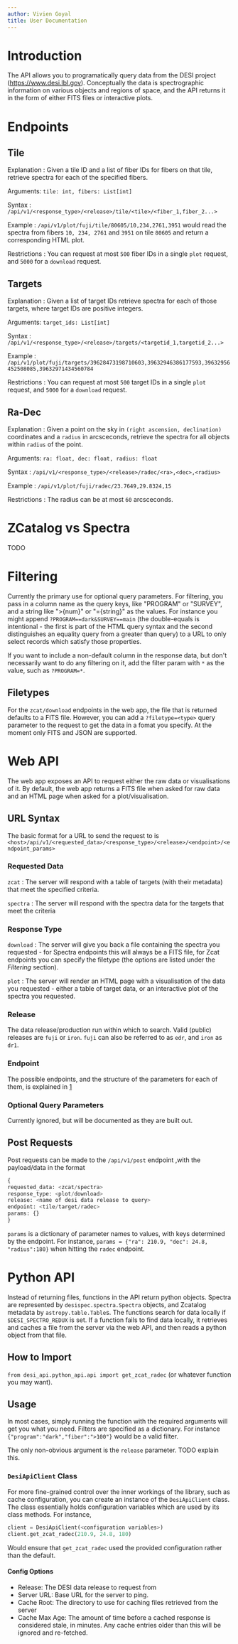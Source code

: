 ```yaml
---
author: Vivien Goyal
title: User Documentation
---
```


# Introduction

The API allows you to programatically query data from the DESI project (<https://www.desi.lbl.gov>). Conceptually the data is spectrographic information on various objects and regions of space, and the API returns it in the form of either FITS files or interactive plots.

# Endpoints

## Tile

Explanation
: Given a tile ID and a list of fiber IDs for fibers on that tile,
retrieve spectra for each of the specified fibers.

Arguments: `tile: int, fibers: List[int]`

Syntax
: `/api/v1/<response_type>/<release>/tile/<tile>/<fiber_1,fiber_2...>`

Example
: `/api/v1/plot/fuji/tile/80605/10,234,2761,3951` would
read the spectra from fibers `10, 234, 2761` and
`3951` on tile `80605` and return a
corresponding HTML plot.

Restrictions
: You can request at most `500` fiber IDs in a single
`plot` request, and `5000` for a
`download` request.

## Targets

Explanation
: Given a list of target IDs retrieve spectra for each of those
targets, where target IDs are positive integers.

Arguments: `target_ids: List[int] `

Syntax
: `/api/v1/<response_type>/<release>/targets/<targetid_1,targetid_2...>`

Example
: `/api/v1/plot/fuji/targets/39628473198710603,39632946386177593,39632956452508085,39632971434560784`

Restrictions
: You can request at most `500` target IDs in a single
`plot` request, and `5000` for a
`download` request.

## Ra-Dec

Explanation
: Given a point on the sky in `(right ascension, declination)` coordinates and a `radius` in arcsceconds, retrieve the spectra for all objects within `radius` of the point.

Arguments: `ra: float, dec: float, radius: float`

Syntax
: `/api/v1/<response_type>/<release>/radec/<ra>,<dec>,<radius>`

Example
: `/api/v1/plot/fuji/radec/23.7649,29.8324,15`

Restrictions
: The radius can be at most `60` arcsceconds.

# ZCatalog vs Spectra
TODO

# Filtering

Currently the primary use for optional query parameters. For filtering, you pass in a column name as the query keys, like "PROGRAM" or "SURVEY", and a string like ">{num}" or "={string}" as the values. For instance you might append `?PROGRAM==dark&SURVEY==main` (the double-equals is intentional - the first is part of the HTML query syntax and the second distinguishes an equality query from a greater than query) to a URL to only select records which satisfy those properties.

If you want to include a non-default column in the response data, but don't necessarily want to do any filtering on it, add the filter param with `*` as the value, such as `?PROGRAM=*`.

## Filetypes
For the `zcat/download` endpoints in the web app, the file that is returned defaults to a FITS file. However, you can add a `?filetype=<type>` query parameter to the request to get the data in a fomat you specify.
At the moment only FITS and JSON are supported.

# Web API
The web app exposes an API to request either the raw data or visualisations of it.
By default, the web app returns a FITS file when asked for raw data and an HTML page when asked for a plot/visualisation.

## URL Syntax

The basic format for a URL to send the request to is `<host>/api/v1/<requested_data>/<response_type>/<release>/<endpoint>/<endpoint_params>`

### Requested Data

`zcat`
: The server will respond with a table of targets (with their metadata) that meet the specified criteria.

`spectra`
: The server will respond with the spectra data for the targets that meet the criteria

### Response Type

`download`
: The server will give you back a file containing the spectra you requested - for Spectra endpoints this will always be a FITS file, for Zcat endpoints you can specify the filetype (the options are listed under the _Filtering_ section).

`plot`
: The server will render an HTML page with a visualisation of the data you requested - either a table of target data, or an interactive plot of the spectra you requested.

### Release

The data release/production run within which to search. Valid (public) releases are `fuji` or `iron`. `fuji` can also be referred to as `edr`, and `iron` as `dr1`.

### Endpoint

The possible endpoints, and the structure of the parameters for each of
them, is explained in [1](#*Endpoints)

### Optional Query Parameters

Currently ignored, but will be documented as they are built out.

## Post Requests
Post requests can be made to the `/api/v1/post` endpoint ,with the payload/data in the format
```python
{
requested_data: <zcat/spectra>
response_type: <plot/download>
release: <name of desi data release to query>
endpoint: <tile/target/radec>
params: {}
}
```
`params` is a dictionary of parameter names to values, with keys determined by the endpoint.
For instance, `params = {"ra": 210.9, "dec": 24.8, "radius":180}` when hitting the `radec` endpoint.

# Python API
Instead of returning files, functions in the API return python objects. Spectra are represented by `desispec.spectra.Spectra` objects, and Zcatalog metadata by `astropy.table.Table`s.
The functions search for data locally if `$DESI_SPECTRO_REDUX` is set.
If a function fails to find data locally, it retrieves and caches a file from the server via the web API, and then reads a python object from that file.
## How to Import
`from desi_api.python_api.api import get_zcat_radec` (or whatever function you may want).

## Usage
In most cases, simply running the function with the required arguments will get you what you need. Filters are specified as a dictionary. For instance `{"program":"dark","fiber":">100"}` would be a valid filter.

The only non-obvious argument is the `release` parameter. TODO explain this.
### `DesiApiClient` Class
For more fine-grained control over the inner workings of the library, such as cache configuration, you can create an instance of the `DesiApiClient` class. The class essentially holds configuration variables which are used by its class methods. For instance,
```python
client = DesiApiClient(<configuration variables>)
client.get_zcat_radec(210.9, 24.8, 180)
```
Would ensure that `get_zcat_radec` used the provided configuration rather than the default.

#### Config Options
- Release: The DESI data release to request from
- Server URL: Base URL for the server to ping.
- Cache Root: The directory to use for caching files retrieved from the server
- Cache Max Age: The amount of time before a cached response is considered stale, in minutes. Any cache entries older than this will be ignored and re-fetched.
